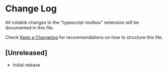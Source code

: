 # Change Log

All notable changes to the "typescript-toolbox" extension will be documented in this file.

Check [Keep a Changelog](http://keepachangelog.com/) for recommendations on how to structure this file.

## [Unreleased]

- Initial release